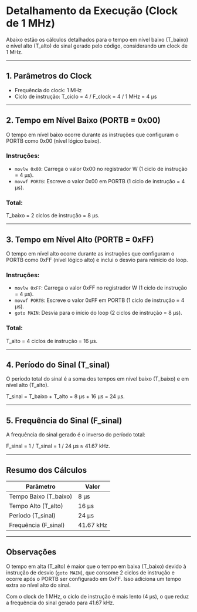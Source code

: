 # Detalhamento da Execução (Clock de 1 MHz)

Abaixo estão os cálculos detalhados para o tempo em nível baixo (T_baixo) e nível alto (T_alto) do sinal gerado pelo código, considerando um clock de 1 MHz.

---

## 1. Parâmetros do Clock
- Frequência do clock: 1 MHz
- Ciclo de instrução: 
  T_ciclo = 4 / F_clock = 4 / 1 MHz = 4 μs

---

## 2. Tempo em Nível Baixo (PORTB = 0x00)
O tempo em nível baixo ocorre durante as instruções que configuram o PORTB como 0x00 (nível lógico baixo).

### Instruções:
- `movlw 0x00`: Carrega o valor 0x00 no registrador W (1 ciclo de instrução = 4 μs).
- `movwf PORTB`: Escreve o valor 0x00 em PORTB (1 ciclo de instrução = 4 μs).

### Total:
T_baixo = 2 ciclos de instrução = 8 μs.

---

## 3. Tempo em Nível Alto (PORTB = 0xFF)
O tempo em nível alto ocorre durante as instruções que configuram o PORTB como 0xFF (nível lógico alto) e inclui o desvio para reinício do loop.

### Instruções:
- `movlw 0xFF`: Carrega o valor 0xFF no registrador W (1 ciclo de instrução = 4 μs).
- `movwf PORTB`: Escreve o valor 0xFF em PORTB (1 ciclo de instrução = 4 μs).
- `goto MAIN`: Desvia para o início do loop (2 ciclos de instrução = 8 μs).

### Total:
T_alto = 4 ciclos de instrução = 16 μs.

---

## 4. Período do Sinal (T_sinal)
O período total do sinal é a soma dos tempos em nível baixo (T_baixo) e em nível alto (T_alto).

T_sinal = T_baixo + T_alto = 8 μs + 16 μs = 24 μs.

---

## 5. Frequência do Sinal (F_sinal)
A frequência do sinal gerado é o inverso do período total:

F_sinal = 1 / T_sinal = 1 / 24 μs ≈ 41.67 kHz.

---

## Resumo dos Cálculos
| Parâmetro      | Valor            |
|----------------|------------------|
| Tempo Baixo (T_baixo) | 8 μs        |
| Tempo Alto (T_alto)  | 16 μs       |
| Período (T_sinal)    | 24 μs       |
| Frequência (F_sinal) | 41.67 kHz   |

---

## Observações
O tempo em alta (T_alto) é maior que o tempo em baixa (T_baixo) devido à instrução de desvio (`goto MAIN`), que consome 2 ciclos de instrução e ocorre após o PORTB ser configurado em 0xFF. Isso adiciona um tempo extra ao nível alto do sinal.

Com o clock de 1 MHz, o ciclo de instrução é mais lento (4 μs), o que reduz a frequência do sinal gerado para 41.67 kHz.

